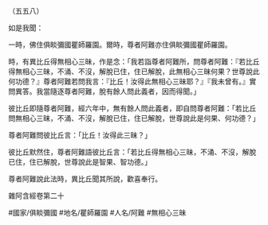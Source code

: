 （五五八）

如是我聞：

一時，佛住俱睒彌國瞿師羅園。爾時，尊者阿難亦住俱睒彌國瞿師羅園。

時，有異比丘得無相心三昧，作是念：「我若詣尊者阿難所，問尊者阿難：『若比丘得無相心三昧，不涌、不沒，解脫已住，住已解脫，此無相心三昧何果？世尊說此何功德？』尊者阿難若問我言：『比丘！汝得此無相心三昧耶？』『我未曾有。』實問異答。我當隨逐尊者阿難，脫有餘人問此義者，因而得聞。」

彼比丘即隨尊者阿難，經六年中，無有餘人問此義者，即自問尊者阿難：「若比丘問無相心三昧，不涌、不沒，解脫已住，住已解脫，世尊說此是何果、何功德？」

尊者阿難問彼比丘言：「比丘！汝得此三昧？」

彼比丘默然住，尊者阿難語彼比丘言：「若比丘得無相心三昧，不涌、不沒，解脫已住，住已解脫，世尊說此是智果、智功德。」

尊者阿難說此法時，異比丘聞其所說，歡喜奉行。

雜阿含經卷第二十

#國家/俱睒彌國
#地名/瞿師羅園
#人名/阿難
#無相心三昧
